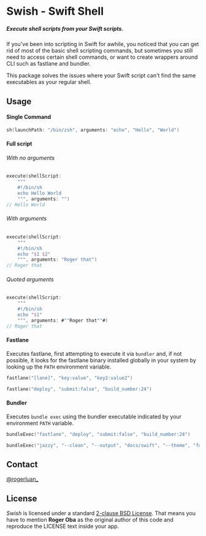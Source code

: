 # Swish - Swift Shell
##### Execute shell scripts from your Swift scripts.

If you've been into scripting in Swift for awhile, you noticed that you can get rid of most of the basic shell scripting commands, but sometimes you still need to access certain shell commands, or want to create wrappers around CLI such as fastlane and bundler.

This package solves the issues where your Swift script can't find the same executables as your regular shell.

## Usage

#### Single Command

```swift
sh(launchPath: "/bin/zsh", arguments: "echo", "Hello", "World")
```

#### Full script

###### With no arguments

```swift
execute(shellScript:
    """
    #!/bin/sh
    echo Hello World
    """, arguments: "")
// Hello World
```

###### With arguments

```swift
execute(shellScript:
    """
    #!/bin/sh
    echo "$1 $2"
    """, arguments: "Roger that")
// Roger that
```

###### Quoted arguments

```swift
execute(shellScript:
    """
    #!/bin/sh
    echo "$1"
    """, arguments: #""Roger that""#)
// Roger that
```

#### Fastlane

Executes fastlane, first attempting to execute it via `bundler` and, if not possible, it looks for the fastlane binary installed globally in your system by looking up the `PATH` environment variable.

```swift
fastlane("[lane]", "key:value", "key2:value2")
```

```swift
fastlane("deploy", "submit:false", "build_number:24")
```

#### Bundler

Executes `bundle exec` using the bundler executable indicated by your environment `PATH` variable.

```swift
bundleExec("fastlane", "deploy", "submit:false", "build_number:24")
```

```swift
bundleExec("jazzy", "--clean", "--output", "docs/swift", "--theme", "fullwidth")
```

## Contact

[@rogerluan_](https://twitter.com/rogerluan_)

## License

_Swish_ is licensed under a standard [2-clause BSD License](LICENSE). That means you have to mention **Roger Oba** as the original author of this code and reproduce the LICENSE text inside your app.
